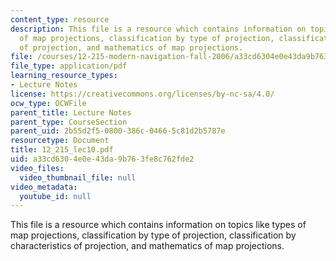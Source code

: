 ```yaml
---
content_type: resource
description: This file is a resource which contains information on topics like types
  of map projections, classification by type of projection, classification by characteristics
  of projection, and mathematics of map projections.
file: /courses/12-215-modern-navigation-fall-2006/a33cd6304e0e43da9b763fe8c762fde2_12_215_lec10.pdf
file_type: application/pdf
learning_resource_types:
- Lecture Notes
license: https://creativecommons.org/licenses/by-nc-sa/4.0/
ocw_type: OCWFile
parent_title: Lecture Notes
parent_type: CourseSection
parent_uid: 2b55d2f5-0800-386c-0466-5c81d2b5787e
resourcetype: Document
title: 12_215_lec10.pdf
uid: a33cd630-4e0e-43da-9b76-3fe8c762fde2
video_files:
  video_thumbnail_file: null
video_metadata:
  youtube_id: null
---
```

This file is a resource which contains information on topics like types of map projections, classification by type of projection, classification by characteristics of projection, and mathematics of map projections.